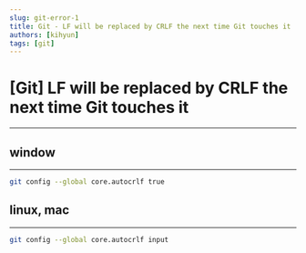 ```yaml
---
slug: git-error-1
title: Git - LF will be replaced by CRLF the next time Git touches it
authors: [kihyun]
tags: [git]
---
```


# [Git] LF will be replaced by CRLF the next time Git touches it
---

## window
---

```bash
git config --global core.autocrlf true
```

## linux, mac
---

```bash
git config --global core.autocrlf input
```